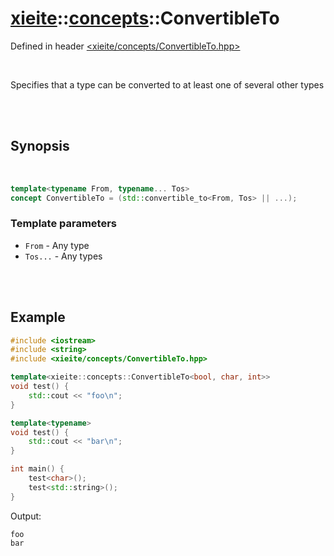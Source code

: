 # [xieite](../../README.md)::[concepts](../concepts.md)::ConvertibleTo
Defined in header [<xieite/concepts/ConvertibleTo.hpp>](../../include/xieite/concepts/ConvertibleTo.hpp)

<br/>

Specifies that a type can be converted to at least one of several other types

<br/><br/>

## Synopsis

<br/>

```cpp
template<typename From, typename... Tos>
concept ConvertibleTo = (std::convertible_to<From, Tos> || ...);
```
### Template parameters
- `From` - Any type
- `Tos...` - Any types

<br/><br/>

## Example
```cpp
#include <iostream>
#include <string>
#include <xieite/concepts/ConvertibleTo.hpp>

template<xieite::concepts::ConvertibleTo<bool, char, int>>
void test() {
	std::cout << "foo\n";
}

template<typename>
void test() {
	std::cout << "bar\n";
}

int main() {
	test<char>();
	test<std::string>();
}
```
Output:
```
foo
bar
```
